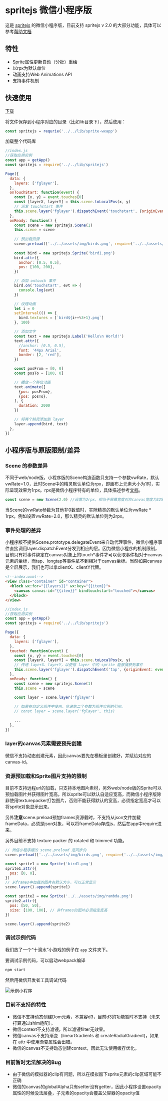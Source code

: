 # spritejs 微信小程序版

这是 [spritejs](https://github.com/spritejs/spritejs) 的微信小程序版，目前支持 spritejs v 2.0 的大部分功能，具体可以参考[帮助文档](https://github.com/spritejs/spritejs/tree/master/docs#%E6%95%B4%E4%BD%93%E7%BB%93%E6%9E%84)

## 特性

- Sprite属性更新自动（分批）重绘
- 以rpx为默认单位
- 动画支持Web Animations API
- 支持事件机制

## 快速使用

[下载](https://s1.ssl.qhres.com/!74d063ff/sprite-wxapp.js)

将文件保存到小程序对应的目录（比如lib目录下），然后使用：

```js
const spritejs = requrie('../../lib/sprite-wxapp')
```

加载整个代码库

```js
//index.js
//获取应用实例
const app = getApp()
const spritejs = require('../../lib/spritejs')

Page({
  data: {
    layers: ['fglayer'],
  },
  onTouchStart: function(event) {
    const {x, y} = event.touches[0]
    const [layerX, layerY] = this.scene.toLocalPos(x, y)
    // 派发 touchstart 事件
    this.scene.layer('fglayer').dispatchEvent('touchstart', {originEvent: event, layerX, layerY})
  },
  onReady: function() { 
    const scene = new spritejs.Scene(1)
    this.scene = scene
    
    // 预加载资源
    scene.preload(['../../assets/img/birds.png', require('../../assets/img/birds.json.js')])
    
    const bird = new spritejs.Sprite('bird1.png')
    bird.attr({
      anchor: [0.5, 0.5],
      pos: [100, 200],
    })

    // 添加 ontouch 事件
    bird.on('touchstart', evt => {
      console.log(evt)
    })

    // 纹理动画
    let i = 0
    setInterval(() => {
      bird.textures = [`bird${i++%3+1}.png`]
    }, 100)

    // 添加文字
    const text = new spritejs.Label('Hello\n World!')
    text.attr({
      //anchor: [0.5, 0.5],
      font: '44px Arial',
      border: [2, 'red'],
    })

    const posFrom = [0, 0]
    const posTo = [100, 0]

    // 播放一个移位动画
    text.animate([
      {pos: posFrom},
      {pos: posTo},
    ], {
      duration: 2000
    })

    // 将两个精灵添加到 layer
    layer.append(bird, text)
  },
})
```

## 小程序版与原版限制/差异

### Scene 的参数差异

不同于web/node版，小程序版的Scene构造函数只支持一个参数vwRate，默认vwRate=1.0，此时Scene中的精灵默认单位为rpx，即画布上元素大小为1时，实际呈现效果为1rpx。rpx是微信小程序特有的单位，具体描述参考[文档](https://mp.weixin.qq.com/debug/wxadoc/dev/framework/view/wxss.html)。

```js
const scene = new Scene(2.0) //设置为2rpx，相当于屏幕宽度对应canvas宽度为325
```

当Scene的vwRate参数为其他非0数值时，实际精灵的默认单位为vwRate * 1rpx，例如设置vwRate=2.0，那么精灵的默认单位则为2rpx。

### 事件处理的差异

小程序版不提供Scene.prototype.delegateEvent来自动代理事件，微信小程序事件直接调用layer.dispatchEvent分发到相应的层。因为微信小程序的机制限制，目前只有将事件绑定在canvas对象上的touch\*事件才可以获取事件相对于canvas元素的坐标，而tap、longtap等事件拿不到相对于canvas坐标。当然如果canvas是全屏展示，我们也可以拿clientX、clientY代替。

```html
<!--index.wxml-->
<view class="container" id="container">
  <block wx:for="{{layers}}" wx:key="{{item}}">
    <canvas canvas-id="{{item}}" bindtouchstart="touched"></canvas>
  </block>
</view>
```

```js
//index.js
//获取应用实例
const app = getApp()
const spritejs = require('../../lib/spritejs')

Page({
  data: {
    layers: ['fglayer'],
  },
  touched: function(event) {
    const {x, y} = event.touches[0]
    const [layerX, layerY] = this.scene.toLocalPos(x, y)
    // 传递 layerX、layerY，以使得 layer 中的 sprite 能够捕获到事件
    this.scene.layer('fglayer').dispatchEvent('tap', {originEvent: event, layerX, layerY})
  },
  onReady: function() { 
    const scene = new spritejs.Scene(1)
    this.scene = scene

    const layer = scene.layer('fglayer')
    
    // 如果在自定义组件中使用，传递第二个参数为组件实例的引用。
    // const layer = scene.layer('fglayer', this)
    
    ...
  },
})
```

### layer的canvas元素需要预先创建

微信不支持动态创建元素，因此canvas要先在模板里创建好，并赋给对应的canvas-id。

### 资源预加载和Sprite图片支持的限制

目前不支持远程url的加载，只支持本地图片素材，另外web/node版的Sprite可以预加载图片并获得图片宽高，所以sprite可以默认自适应宽高，而微信小程序版除非使用texturepacker打包图片，否则不能获得默认的宽高，必须指定宽高才可以将sprite对象显示出来。

另外**注意**scene.preload预加frames资源载时，不支持从json文件加载frameData，必须是json对象，可以将frameData存成js，然后在app中require进来。

另外目前不支持 texture packer 的 rotated 和 trimmed 功能。

```js
// 微信小程序版的 scene.preload 是同步的
scene.preload(['../../assets/img/birds.png', require('../../assets/img/birds.json.js')])

const sprite1 = new Sprite('bird1.png') 
sprite1.attr({
  pos: [0, 0],
})
// 从frames中加载的图片有默认大小，可以正常显示
scene.layer().append(sprite1)

const sprite2 = new Sprite('../../assets/img/rambda.png')
sprite2.attr({
  pos: [50, 50],
  size: [100, 100], // 非frames的图片必须指定宽高
})

scene.layer().append(sprite2)
```

### 调试示例代码

我们放了一个“十滴水”小游戏的例子在 `app` 文件夹下。

要调试示例代码，可以启动webpack编译

```bash
npm start
```

然后用微信开发者工具调试代码

![示例小程序](https://p1.ssl.qhimg.com/t01c8802b28edfcb127.gif)

### 目前不支持的特性

* 微信不支持动态创建Dom元素，不兼容d3，目前d3的功能暂时不支持（未来打算通过shim适配）。
* 微信context不支持滤镜，所以滤镜filter无效果。
* 微信canvas不支持渐变（linearGradients 和 createRadialGradient)，如果在 attr 中使用渐变属性会出错。
* 微信的canvas不支持动态创建context，因此无法使用缓存优化。

### 目前暂时无法解决的Bug

* 由于微信的模拟器的clip有问题，所以在模拟器下sprite元素的clip区域可能不正确
* 微信的canvas的globalAlpha只有setter没有getter，因此小程序设置opacity属性的时候没法层叠，子元素的opacity会覆盖父容器的opacity值
